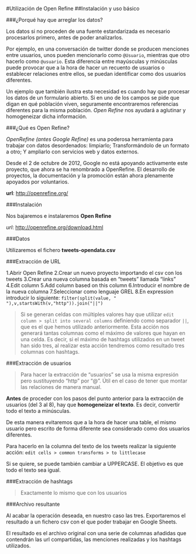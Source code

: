#Utilización de Open Refine
##Instalación y uso básico

###¿Porqué hay que arreglar los datos?

Los datos si no proceden de una fuente estandarizada es necesario procesarlos primero, antes de poder analizarlos.

Por ejemplo, en una conversación de twitter donde se producen menciones entre usuarios, unos pueden mencionarlo como `@Usuario`, mientras que otro hacerlo como `@usuario`. Esta diferencia entre mayúsculas y minúsculas puede provocar que a la hora de hacer un recuento de usuarios o establecer relaciones entre ellos, se puedan identificar como dos usuarios diferentes.

Un ejemplo que también ilustra esta necesidad es cuando hay que procesar los datos de un formulario abierto. Si en uno de los campos se pide que digan en qué población viven, seguramente encontraremos referencias diferentes para la misma población. *Open Refine* nos ayudará a aglutinar y homogeneizar dicha información.

###¿Qué es Open Refine?

*OpenRefine (antes Google Refine)* es una poderosa herramienta para trabajar con datos desordenados: limpiarlo; Transformándolo de un formato a otro; Y ampliarlo con servicios web y datos externos.

Desde el 2 de octubre de 2012, Google no está apoyando activamente este proyecto, que ahora se ha renombrado a OpenRefine. El desarrollo de proyectos, la documentación y la promoción están ahora plenamente apoyados por voluntarios.

**url**: http://openrefine.org/

###Instalación

Nos bajaremos e instalaremos **Open Refine**

*url*: http://openrefine.org/download.html

###Datos

Utilizaremos el fichero **tweets-opendata.csv**

###Extracción de URL

1.Abrir Open Refine
2.Crear un nuevo proyecto importando el csv con los tweets
3.Crear una nueva columna basada en “tweets” llamada “links”
4.Edit column
5.Add column based on this column
6.Introducir el nombre de la nueva columna
7.Seleccionar como lenguaje GREL
8.En expression introducir lo siguiente:
`filter(split(value, " "),v,startsWith(v,"http")).join("||")`

> Si se generan celdas con múltiples valores hay que utilizar `edit column > split into several columns` definiendo como separador `||`, que es el que hemos utilizado anteriormente. Esta acción nos generará tantas columnas como el máximo de valores que hayan en una celda. Es decir, si el máximo de hashtags utilizados en un tweet han sido tres, al realizar esta acción tendremos como resultado tres columnas con hashtags.

###Extracción de usuarios

> Para hacer la extracción de “usuarios” se usa la misma expresión pero sustituyendo “http” por “@”. Útil en el caso de tener que montar las relaciones de manera manual.

**Antes** de proceder con los pasos del punto anterior para la extracción de usuarios (del 3 al 8), hay que **homogeneizar el texto**. Es decir, convertir todo el texto a minúsculas. 

De esta manera evitaremos que a la hora de hacer una table, el mismo usuario pero escrito de forma diferente sea considerado como dos usuarios diferentes.

Para hacerlo en la columna del texto de los tweets realizar la siguiente acción:
 `edit cells > common transforms > to littlecase`
 
 Si se quiere, se puede también cambiar a UPPERCASE. El objetivo es que todo el texto sea igual. 
 
###Extracción de hashtags
 
> Exactamente lo mismo que con los usuarios
 
###Archivo resultante
 
Al acabar la operación deseada, en nuestro caso las tres. Exportaremos el resultado a un fichero csv con el que poder trabajar en Google Sheets.
 
El resultado es el archivo original con una serie de columnas añadidas que contendrán las url compartidas, las menciones realizadas y los hashtags utilizados.

